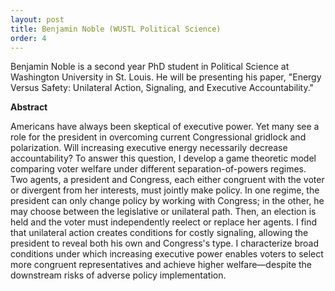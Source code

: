 ```yaml
---
layout: post
title: Benjamin Noble (WUSTL Political Science)
order: 4
---
```



Benjamin Noble is a second year PhD student in Political Science at Washington University in St. Louis.
He will be presenting his paper, "Energy Versus Safety: Unilateral Action, Signaling, and Executive Accountability."

**Abstract**

Americans have always been skeptical of executive power. Yet many see a role for the president in overcoming current Congressional gridlock and polarization. Will increasing executive energy necessarily decrease accountability? To answer this question, I develop a game theoretic model comparing voter welfare under different separation-of-powers regimes. Two agents, a president and Congress, each either congruent with the voter or divergent from her interests, must jointly make policy. In one regime, the president can only change policy by working with Congress; in the other, he may choose between the legislative or unilateral path. Then, an election is held and the voter must independently reelect or replace her agents. I find that unilateral action creates conditions for costly signaling, allowing the president to reveal both his own and Congress's type. I characterize broad conditions under which increasing executive power enables voters to select more congruent representatives and achieve higher welfare—despite the downstream risks of adverse policy implementation.

